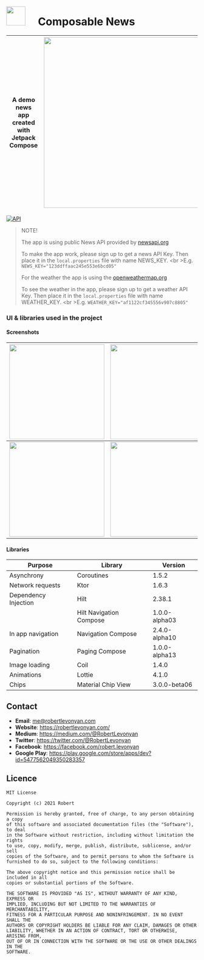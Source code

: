 # <img src="https://github.com/robertlevonyan/composable-news/blob/master/app/src/main/ic_launcher-playstore.png"  width="50" height="50" /> &nbsp;&nbsp;&nbsp; Composable News

|A demo news app created with Jetpack Compose|<img src="https://github.com/robertlevonyan/composable-news/blob/master/media/composablenews.png"  width="450" />|
|----------------------------------------------------------------------------------------------|-----------|

[![API](https://img.shields.io/badge/API-26%2B-yellow.svg?style=flat-square)](https://android-arsenal.com/api?level=26)

>NOTE!
>
>The app is using public News API provided by [newsapi.org](https://newsapi.org/)
>
>To make the app work, please sign up to get a news API Key. Then place it in the `local.properties` file with name NEWS_KEY.
><br \>E.g. `NEWS_KEY="123ddffaac245e553e6bcd05"`
>
>For the weather the app is using the [openweathermap.org](https://openweathermap.org/api)
>
>To see the weather in the app, please sign up to get a weather API Key. Then place it in the `local.properties` file with name WEATHER_KEY.
><br \>E.g. `WEATHER_KEY="af1122cf345556v907c8805"`

### UI & libraries used in the project

#### Screenshots

|<img src="https://github.com/robertlevonyan/composable-news/blob/master/media/c1.png" width="250" />|<img src="https://github.com/robertlevonyan/composable-news/blob/master/media/c2.png" width="250" />|
|-----------------------------------|---------------------------------------------|
|<img src="https://github.com/robertlevonyan/composable-news/blob/master/media/c3.png" width="250" />|<img src="https://github.com/robertlevonyan/composable-news/blob/master/media/c4.png" width="250" />|

#### Libraries

|Purpose|Library|Version|
|-------|-------|-------|
|Asynchrony|Coroutines|1.5.2|
|Network requests|Ktor|1.6.3|
|Dependency Injection|Hilt|2.38.1|
| |Hilt Navigation Compose|1.0.0-alpha03|
|In app navigation|Navigation Compose|2.4.0-alpha10|
|Pagination|Paging Compose|1.0.0-alpha13|
|Image loading|Coil|1.4.0|
|Animations|Lottie|4.1.0|
|Chips|Material Chip View|3.0.0-beta06|

## Contact

- **Email**: me@robertlevonyan.com
- **Website**: https://robertlevonyan.com/
- **Medium**: https://medium.com/@RobertLevonyan
- **Twitter**: https://twitter.com/@RobertLevonyan
- **Facebook**: https://facebook.com/robert.levonyan
- **Google Play**: https://play.google.com/store/apps/dev?id=5477562049350283357

## Licence

```
MIT License

Copyright (c) 2021 Robert

Permission is hereby granted, free of charge, to any person obtaining a copy
of this software and associated documentation files (the "Software"), to deal
in the Software without restriction, including without limitation the rights
to use, copy, modify, merge, publish, distribute, sublicense, and/or sell
copies of the Software, and to permit persons to whom the Software is
furnished to do so, subject to the following conditions:

The above copyright notice and this permission notice shall be included in all
copies or substantial portions of the Software.

THE SOFTWARE IS PROVIDED "AS IS", WITHOUT WARRANTY OF ANY KIND, EXPRESS OR
IMPLIED, INCLUDING BUT NOT LIMITED TO THE WARRANTIES OF MERCHANTABILITY,
FITNESS FOR A PARTICULAR PURPOSE AND NONINFRINGEMENT. IN NO EVENT SHALL THE
AUTHORS OR COPYRIGHT HOLDERS BE LIABLE FOR ANY CLAIM, DAMAGES OR OTHER
LIABILITY, WHETHER IN AN ACTION OF CONTRACT, TORT OR OTHERWISE, ARISING FROM,
OUT OF OR IN CONNECTION WITH THE SOFTWARE OR THE USE OR OTHER DEALINGS IN THE
SOFTWARE.
```
